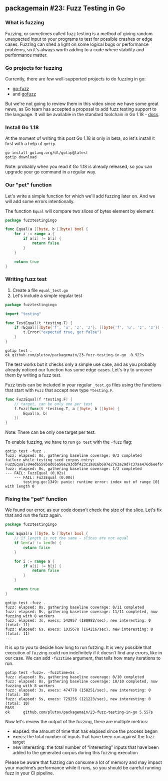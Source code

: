 ## packagemain #23: Fuzz Testing in Go

### What is fuzzing

Fuzzing, or sometimes called fuzz testing is a method of giving random unexpected input to your programs to test for possible crashes or edge cases. Fuzzing can shed a light on some logical bugs or performance problems, so it's always worth adding to a code where stability and performance matter.

### Go projects for fuzzing

Currently, there are few well-supported projects to do fuzzing in go:
- [go-fuzz](https://github.com/dvyukov/go-fuzz)
- and [gofuzz](https://github.com/google/gofuzz)

But we're not going to review them in this video since we have some great news, as Go team has accepted a proposal to add fuzz testing support to the language. It will be available in the standard toolchain in Go 1.18 - [docs](https://go.dev/doc/fuzz/).

### Install Go 1.18

At the moment of writing this post Go 1.18 is only in beta, so let's install it first with a help of `gotip`.

```
go install golang.org/dl/gotip@latest
gotip download
```

Note: probably when you read it Go 1.18 is already released, so you can upgrade your go command in a regular way.

### Our "pet" function

Let's write a simple function for which we'll add fuzzing later on. And we will add some errors intentionally.

The function `Equal` will compare two slices of bytes element by element.

```go
package fuzztestingingo

func Equal(a []byte, b []byte) bool {
	for i := range a {
		if a[i] != b[i] {
			return false
		}
	}

	return true
}
```

### Writing fuzz test

1. Create a file `equal_test.go`
2. Let's include a simple regular test

```go
package fuzztestingingo

import "testing"

func TestEqual(t *testing.T) {
	if !Equal([]byte{'f', 'u', 'z', 'z'}, []byte{'f', 'u', 'z', 'z'}) {
		t.Error("expected true, got false")
	}
}
```

```
gotip test .
ok github.com/plutov/packagemain/23-fuzz-testing-in-go	0.922s
```

The test works but it checks only a simple use case, and as you probably already noticed our function has some edge cases. Let's try to uncover them by writing a fuzz test.

Fuzz tests can be included in your regular `_test.go` files using the functions that start with `Fuzz` that accept new type `*testing.F`.

```go
func FuzzEqual(f *testing.F) {
    // target, can be only one per test
	f.Fuzz(func(t *testing.T, a []byte, b []byte) {
		Equal(a, b)
	})
}
```

Note: There can be only one target per test.

To enable fuzzing, we have to run `go test` with the `-fuzz` flag:

```
gotip test -fuzz .
fuzz: elapsed: 0s, gathering baseline coverage: 0/2 completed
failure while testing seed corpus entry: FuzzEqual/84ed65595ad05a58e293dbf423c1a816b697e2763a29d7c37aa476d6eef6fd60
fuzz: elapsed: 0s, gathering baseline coverage: 1/2 completed
--- FAIL: FuzzEqual (0.02s)
    --- FAIL: FuzzEqual (0.00s)
        testing.go:1349: panic: runtime error: index out of range [0] with length 0
```

### Fixing the "pet" function

We found our error, as our code doesn't check the size of the slice. Let's fix that and run the fuzz again.

```go
package fuzztestingingo

func Equal(a []byte, b []byte) bool {
    // if length is not the same - slices are not equal
	if len(a) != len(b) {
		return false
	}

	for i := range a {
		if a[i] != b[i] {
			return false
		}
	}

	return true
}
```

```
gotip test -fuzz .
fuzz: elapsed: 0s, gathering baseline coverage: 0/11 completed
fuzz: elapsed: 0s, gathering baseline coverage: 11/11 completed, now fuzzing with 8 workers
fuzz: elapsed: 3s, execs: 542957 (180982/sec), new interesting: 0 (total: 11)
fuzz: elapsed: 6s, execs: 1035678 (164216/sec), new interesting: 0 (total: 11)
...
```

It is up to you to decide how long to run fuzzing. It is very possible that execution of fuzzing could run indefinitely if it doesn’t find any errors, like in our case. We can add `-fuzztime` argument, that tells how many iterations to run.

```
gotip test -fuzz=. -fuzztime=5s .
fuzz: elapsed: 0s, gathering baseline coverage: 0/10 completed
fuzz: elapsed: 0s, gathering baseline coverage: 10/10 completed, now fuzzing with 8 workers
fuzz: elapsed: 3s, execs: 474778 (158251/sec), new interesting: 0 (total: 10)
fuzz: elapsed: 5s, execs: 729255 (121223/sec), new interesting: 0 (total: 10)
PASS
ok  	github.com/plutov/packagemain/23-fuzz-testing-in-go	5.557s
```

Now let's review the output of the fuzzing, there are multiple metrics:

- elapsed: the amount of time that has elapsed since the process began
- execs: the total number of inputs that have been run against the fuzz target
- new interesting: the total number of “interesting” inputs that have been added to the generated corpus during this fuzzing execution

Please be aware that fuzzing can consume a lot of memory and may impact your machine’s performance while it runs, so you should be careful running fuzz in your CI pipeline.